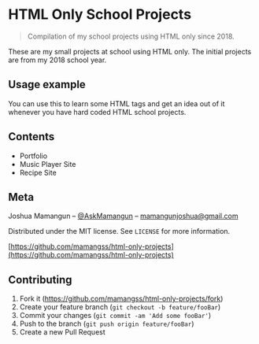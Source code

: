 # HTML Only School Projects
> Compilation of my school projects using HTML only since 2018.

These are my small projects at school using HTML only. The initial projects are from my 2018 school year.

## Usage example

You can use this to learn some HTML tags and get an idea out of it whenever you have hard coded HTML school projects.

## Contents

* Portfolio
* Music Player Site
* Recipe Site

## Meta

Joshua Mamangun – [@AskMamangun][mamangss-fb] – mamangunjoshua@gmail.com

Distributed under the MIT license. See ``LICENSE`` for more information.

[https://github.com/mamangss/html-only-projects](https://github.com/mamangss/html-only-projects)

## Contributing

1. Fork it (<https://github.com/mamangss/html-only-projects/fork>)
2. Create your feature branch (`git checkout -b feature/fooBar`)
3. Commit your changes (`git commit -am 'Add some fooBar'`)
4. Push to the branch (`git push origin feature/fooBar`)
5. Create a new Pull Request

<!-- Markdown link & img dfn's -->
[mamangss-fb]: https://facebook.com/AskMamangun
